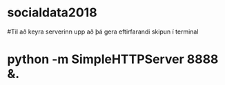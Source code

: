 # socialdata2018
#Til að keyra serverinn upp að þá gera eftirfarandi skipun í terminal

#  python -m SimpleHTTPServer 8888 &.

